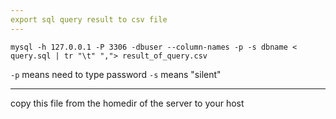 ```yaml
---
export sql query result to csv file
---
```

```
mysql -h 127.0.0.1 -P 3306 -dbuser --column-names -p -s dbname < query.sql | tr "\t" ","> result_of_query.csv 
```
``-p`` means need to type password
``-s`` means "silent"

---
copy this file from the homedir of the server to your host

